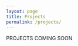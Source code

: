 ```yaml
---
layout: page
title: Projects
permalink: /projects/
---
```

<div class="row">
    <div class="col s12 m6">
      PROJECTS COMING SOON
    </div>
</div>

